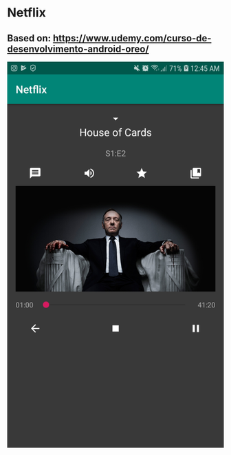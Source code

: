 # Netflix
## Based on: https://www.udemy.com/curso-de-desenvolvimento-android-oreo/
![alt text](https://github.com/tiagobpompeo/Netflix/blob/master/app/src/main/res/drawable/Screenshot_20190217-004539_Netflix.jpg)
